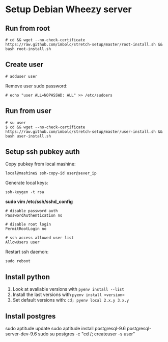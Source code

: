 Setup Debian Wheezy server
==========================

Run from root
-------------
    # cd && wget --no-check-certificate https://raw.github.com/imbolc/stretch-setup/master/root-install.sh && bash root-install.sh

Create user
-----------
    # adduser user

Remove user sudo password:

    # echo "user ALL=NOPASSWD: ALL" >> /etc/sudoers


Run from user
-------------
    # su user
    $ cd && wget --no-check-certificate https://raw.github.com/imbolc/stretch-setup/master/user-install.sh && bash user-install.sh


Setup ssh pubkey auth
---------------------
Copy pubkey from local mashine:

    local@mashine$ ssh-copy-id user@sever_ip

Generate local keys:

    ssh-keygen -t rsa


**sudo vim /etc/ssh/sshd_config**

    # disable password auth
    PasswordAuthentication no

    # disable root login
    PermitRootLogin no

    # ssh access allowed user list
    AllowUsers user

Restart ssh daemon: 

    sudo reboot


Install python
--------------
1. Look at avaliable versions with `pyenv install --list`
2. Install the last versions with `pyenv install <version>`
3. Set default versions with: `cd; pyenv local 2.x.y 3.x.y`


Install postgres
----------------
sudo aptitude update
sudo aptitude install postgresql-9.6 postgresql-server-dev-9.6
sudo su postgres -c "cd /; createuser -s user"
